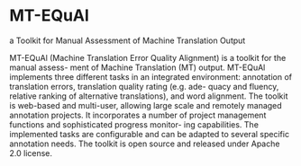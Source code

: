 MT-EQuAl
========

a Toolkit for Manual Assessment of Machine Translation Output

MT-EQuAl (Machine Translation Error Quality Alignment) is a toolkit for the manual assess- ment of Machine Translation (MT) output. MT-EQuAl implements three different tasks in an integrated environment: annotation of translation errors, translation quality rating (e.g. ade- quacy and fluency, relative ranking of alternative translations), and word alignment. The toolkit is web-based and multi-user, allowing large scale and remotely managed annotation projects. It incorporates a number of project management functions and sophisticated progress monitor- ing capabilities. The implemented tasks are configurable and can be adapted to several specific annotation needs. The toolkit is open source and released under Apache 2.0 license.
